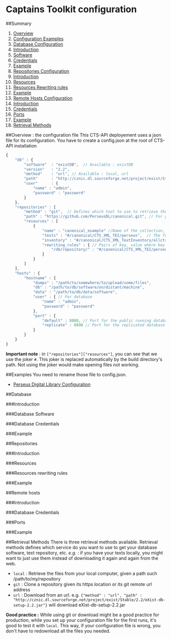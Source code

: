 Captains Toolkit configuration
===

##Summary
1. [Overview](#overview--the-configuration-file)
2. [Configuration Examples](#examples)
3. [Database Configuration](#database)
  1. [Introduction](#introduction)
  2. [Software](#database-software)
  3. [Credentials](#database-credentials)
  4. [Example](#example)
4. [Repositories Configuration](#repositories)
  1. [Introduction](#introduction-1)
  2. [Resources](#resources)
  3. [Resources Rewriting rules](#resources-rewriting-rules)
  4. [Example](#example-1)
5. [Remote Hosts Configuration](#remote-hosts)
  1. [Introduction](#introduction-2)
  2. [Credentials](#database-credentials-1)
  3. [Ports](#ports)
  4. [Example](#example-2)
6. [Retrieval Methods](#retrieval-methods)

##Overview : the configuration file
This CTS-API deployement uses a json file for its configuration. You have to create a config.json at the root of CTS-API installation
```javascript
{
	"db" : {
		"software"	: "existDB",  // Available : existDB
		"version"	: "2.2",
		"method"	: "url", // Available : local, url
		"path"		: "http://cznic.dl.sourceforge.net/project/exist/Stable/2.2/eXist-db-setup-2.2.jar",  // A url or an absolute path
		"user"		: {
			"name" : "admin",
			"password" : "password"
		}
	},
	"repositories" : [
		"method" : "git",  // Defines which tool to use to retrieve the data. Available : git, local
		"path" : "https://github.com/PerseusDL/canonical.git", // For git, a URL, for local, an absolute path
		"resources" : [
			{
				"name" : "canonical_example" //Name of the collection, optional
				"texts" : "#/canonical/CTS_XML_TEI/perseus",  // The folder in which fab will find the texts
				"inventory" : "#/canonical/CTS_XML_TextInventory/allcts.xml" // The file which holds CTS informations
				"rewriting_rules" : { // Pairs of key, value where key has to be overriden by value in Inventory pointer
					"/db/repository/" : "#/canonical/CTS_XML_TEI/perseus/"
				}
			}
		]
	],
	"hosts" : {
		"hostname" : {
			"dumps" : "/path/to/somewhere/to/upload/some/files",
			"db" : "/path/to/db/software/on/distant/machine",
			"data" : "/path/to/db/data/software",
			"user" : { // For database
				"name" : "admin",
				"password" : "password"
			},
			"port" : {
				"default" : 8080, // Port for the public running database
				"replicate" : 8090 // Port for the replicated database
			}
		}
	}
}
```

**Important note** : in `["repositories"]["resources"]`, you can see that we use the joker `#`. This joker is replaced automatically by the build directory's path. Not using the joker would make opening files not working.

##Examples 
You need to rename those file to config.json.
- [Perseus Digital Library Configuration](../config.perseus.json)


##Database

###Introduction

###Database Software

###Database Credentials

###Example

##Repositories

###Introduction

###Resources

###Resources rewriting rules

###Example

##Remote hosts

###Introduction

###Database Credentials

###Ports

###Example

##Retrieval Methods
There is three retrieval methods available. Retrieval methods defines which service do you want to use to get your database software, text repository, etc. *e.g.* : if you have your texts locally, you might want to just use them instead of downloading it again and again from the web.

- `local` : Retrieve the files from your local computer, given a path such /path/to/my/repository
- `git` : Clone a repository given its https location or its git remote url address
- `url` : Download from an url. e.g. `{"method" : "url", "path" : "http://cznic.dl.sourceforge.net/project/exist/Stable/2.2/eXist-db-setup-2.2.jar"}` will download eXist-db-setup-2.2.jar

**Good practice :** While using git or download might be a good practice for production, while you set up your configuration file for the first runs, it's good to test it with `local`. This way, if your configuration file is wrong, you don't have to redownload all the files you needed.
